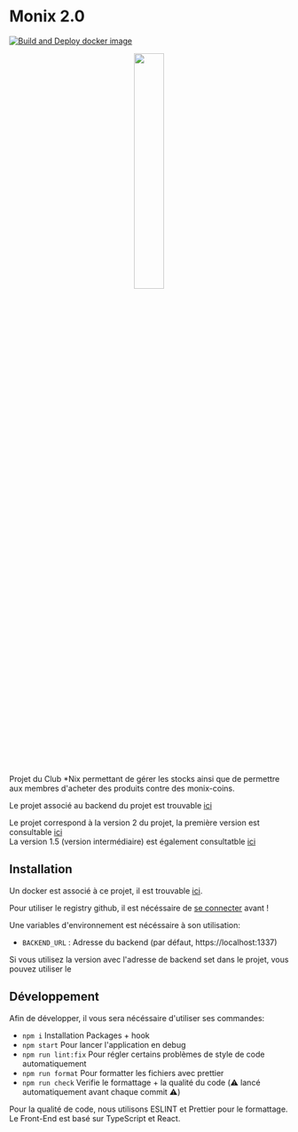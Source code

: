 # Monix 2.0

[![Build and Deploy docker image](https://github.com/ClubNix/monix-2.0/actions/workflows/deploy.yaml/badge.svg?branch=master)](https://github.com/ClubNix/monix-2.0/actions/workflows/deploy.yaml)

<p align="center" width="100%">
    <img width="33%" src="https://raw.githubusercontent.com/ClubNix/monix-2.0/master/src/assets/monixcoin.svg"> 
</p>

Projet du Club *Nix permettant de gérer les stocks ainsi que de permettre aux membres d'acheter des produits contre des monix-coins.

Le projet associé au backend du projet est trouvable [ici](https://github.com/ClubNix/monix-backend)

Le projet correspond à la version 2 du projet, la première version est consultable [ici](https://github.com/ClubNix/monix)  
La version 1.5 (version intermédiaire) est également consultatble [ici](https://github.com/ClubNix/monix-1.5)

## Installation

Un docker est associé à ce projet, il est trouvable [ici](https://github.com/ClubNix/monix-2.0/pkgs/container/monix-2.0).

Pour utiliser le registry github, il est nécéssaire de [se connecter](https://docs.github.com/en/packages/working-with-a-github-packages-registry/working-with-the-container-registry) avant !

Une variables d'environnement est nécéssaire à son utilisation:
- `BACKEND_URL` : Adresse du backend (par défaut, https://localhost:1337)

Si vous utilisez la version avec l'adresse de backend set dans le projet, vous pouvez utiliser le


## Développement

Afin de développer, il vous sera nécéssaire d'utiliser ses commandes:
- `npm i` Installation Packages + hook
- `npm start` Pour lancer l'application en debug
- `npm run lint:fix` Pour régler certains problèmes de style de code automatiquement
- `npm run format` Pour formatter les fichiers avec prettier
- `npm run check` Verifie le formattage + la qualité du code (⚠️ lancé automatiquement avant chaque commit ⚠️)

Pour la qualité de code, nous utilisons ESLINT et Prettier pour le formattage.  
Le Front-End est basé sur TypeScript et React.
